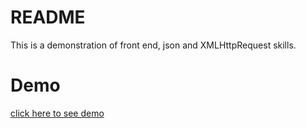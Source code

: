 # README
This is a demonstration of front end, json and XMLHttpRequest skills.

# Demo
[click here to see demo](https://jolly-darwin-86c444.netlify.com/html/)